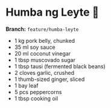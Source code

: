 # Humba ng Leyte 🐷

**Branch:** `feature/humba-leyte`

- 1 kg pork belly, chunked  
- 35 ml soy sauce  
- 20 ml coconut vinegar  
- 1 tbsp muscovado sugar  
- 1 tbsp tausi (fermented black beans)  
- 2 cloves garlic, crushed  
- 1 thumb-sized ginger, sliced  
- 1 bay leaf  
- 5 pcs peppercorns  
- 1 tbsp cooking oil
